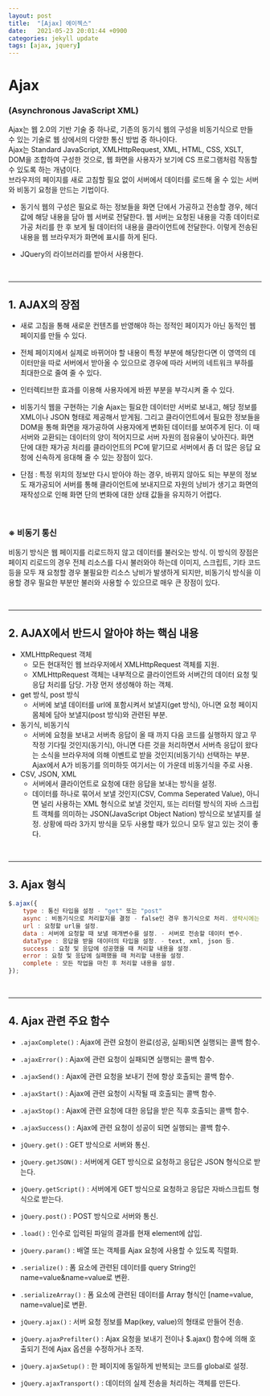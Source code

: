 ```yaml
---
layout: post
title:  "[Ajax] 에이젝스"
date:   2021-05-23 20:01:44 +0900
categories: jekyll update
tags: [ajax, jquery]
---
```

# Ajax
### (Asynchronous JavaScript XML)

Ajax는 웹 2.0의 기반 기술 중 하나로, 기존의 동기식 웹의 구성을 비동기식으로 만들 수 있는 기술로 웹 상에서의 다양한 통신 방법 중 하나이다.  
Ajax는 Standard JavaScript, XMLHttpRequest, XML, HTML, CSS, XSLT, DOM을 조합하여 구성한 것으로, 웹 화면을 사용자가 보기에 CS 프로그램처럼 작동할 수 있도록 하는 개념이다.  
브라우저의 페이지를 새로 고침할 필요 없이 서버에서 데이터를 로드해 올 수 있는 서버와 비동기 요청을 만드는 기법이다.  

- 동기식 웹의 구성은 필요로 하는 정보들을 화면 단에서 가공하고 전송할 경우, 헤더 값에 해당 내용을 담아 웹 서버로 전달한다. 웹 서버는 요청된 내용을 각종 데이터로 가공 처리를 한 후 보게 될 데이터의 내용을 클라이언트에 전달한다. 이렇게 전송된 내용을 웹 브라우저가 화면에 표시를 하게 된다.

- JQuery의 라이브러리를 받아서 사용한다.

<br>

---
## 1. AJAX의 장점
- 새로 고침을 통해 새로운 컨텐츠를 반영해야 하는 정적인 페이지가 아닌 동적인 웹 페이지를 만들 수 있다.
- 전체 페이지에서 실제로 바뀌어야 할 내용이 특정 부분에 해당한다면 이 영역의 데이터만을 따로 서버에서 받아올 수 있으므로 경우에 따라 서버의 네트워크 부하를 최대한으로 줄여 줄 수 있다.
- 인터렉티브한 효과를 이용해 사용자에게 바뀐 부분을 부각시켜 줄 수 있다.

- 비동기식 웹을 구현하는 기술 Ajax는 필요한 데이터만 서버로 보내고, 해당 정보를 XML이나 JSON 형태로 제공해서 받게됨. 그리고 클라이언트에서 필요한 정보들을 DOM을 통해 화면을 재가공하여 사용자에게 변화된 데이터를 보여주게 된다. 이 때 서버와 교환되는 데이터의 양이 적어지므로 서버 자원의 점유율이 낮아진다. 화면 단에 대한 재가공 처리를 클라이언트의 PC에 맡기므로 서버에서 좀 더 많은 응답 요청에 신속하게 응대해 줄 수 있는 장점이 있다.

- 단점 : 특정 위치의 정보만 다시 받아야 하는 경우, 바뀌지 않아도 되는 부분의 정보도 재가공되어 서버를 통해 클라이언트에 보내지므로 자원의 낭비가 생기고 화면의 재작성으로 인해 화면 단의 변화에 대한 상태 값들을 유지하기 어렵다.

<br>

### ※ 비동기 통신
비동기 방식은 웹 페이지를 리로드하지 않고 데이터를 불러오는 방식. 이 방식의 장점은 페이지 리로드의 경우 전체 리소스를 다시 불러와야 하는데 이미지, 스크립트, 기타 코드등을 모두 재 요청할 경우 불필요한 리소스 낭비가 발생하게 되지만, 비동기식 방식을 이용할 경우 필요한 부분만 불러와 사용할 수 있으므로 매우 큰 장점이 있다.

<br>

---
## 2. AJAX에서 반드시 알아야 하는 핵심 내용
- XMLHttpRequest 객체
	* 모든 현대적인 웹 브라우저에서 XMLHttpRequest 객체를 지원.
	* XMLHttpRequest 객체는 내부적으로 클라이언트와 서버간의 데이터 요청 및 응답 처리를 담당. 가장 먼저 생성해야 하는 객체.
- get 방식, post 방식
	* 서버에 보낼 데이터를 url에 포함시켜서 보낼지(get 방식), 아니면 요청 페이지 몸체에 담아 보낼지(post 방식)와 관련된 부분.
- 동기식, 비동기식
	* 서버에 요청을 보내고 서버측 응답이 올 때 까지 다음 코드를 실행하지 않고 무작정 기다릴 것인지(동기식), 아니면 다른 것을 처리하면서 서버측 응답이 왔다는 소식을 브라우저에 의해 이벤트로 받을 것인지(비동기식) 선택하는 부분. Ajax에서 A가 비동기를 의미하듯 여기서는 이 가운데 비동기식을 주로 사용.
- CSV, JSON, XML
	* 서버에서 클라이언트로 요청에 대한 응답을 보내는 방식을 설정.
	* 데이터를 하나로 묶어서 보낼 것인지(CSV, Comma Seperated Value), 아니면 널리 사용하는 XML 형식으로 보낼 것인지, 또는 리터럴 방식의 자바 스크립트 객체를 의미하는 JSON(JavaScript Object Nation) 방식으로 보낼지를 설정. 상황에 따라 3가지 방식을 모두 사용할 때가 있으니 모두 알고 있는 것이 좋다.

<br>

---
## 3. Ajax 형식

```javascript
$.ajax({
	type : 통신 타입을 설정 - "get" 또는 "post"
	async : 비동기식으로 처리할지를 결정 - false인 경우 동기식으로 처리. 생략시에는 비동기식으로 처리(default:true). 
	url : 요청할 url을 설정.
	data : 서버에 요청할 때 보낼 매개변수를 설정. - 서버로 전송할 데이터 변수.
	dataType : 응답을 받을 데이터의 타입을 설정. - text, xml, json 등.
	success : 요청 및 응답에 성공했을 때 처리할 내용을 설정.
	error : 요청 및 응답에 실패했을 때 처리할 내용을 설정.
	complete : 모든 작업을 마친 후 처리할 내용을 설정.
});
```

<br>

---
## 4. Ajax 관련 주요 함수
- `.ajaxComplete()` : Ajax에 관련 요청이 완료(성공, 실패)되면 실행되는 콜백 함수.
- `.ajaxError()` : Ajax에 관련 요청이 실패되면 실행되는 콜백 함수.
- `.ajaxSend()` : Ajax에 관련 요청을 보내기 전에 항상 호출되는 콜백 함수.
- `.ajaxStart()` : Ajax에 관련 요청이 시작될 때 호출되는 콜백 함수.
- `.ajaxStop()` : Ajax에 관련 요청에 대한 응답을 받은 직후 호출되는 콜백 함수.
- `.ajaxSuccess()` : Ajax에 관련 요청이 성공이 되면 실행되는 콜백 함수.


- `jQuery.get()` : GET 방식으로 서버와 통신.
- `jQuery.getJSON()` : 서버에게 GET 방식으로 요청하고 응답은 JSON 형식으로 받는다.
- `jQuery.getScript()` : 서버에게 GET 방식으로 요청하고 응답은 자바스크립트 형식으로 받는다.
- `jQuery.post()` : POST 방식으로 서버와 통신.
- `.load()` : 인수로 입력된 파일의 결과를 현재 element에 삽입.


- `jQuery.param()` : 배열 또는 객체를 Ajax 요청에 사용할 수 있도록 직렬화.
- `.serialize()` : 폼 요소에 관련된 데이터를 query String인 name=value&name=value로 변환.
- `.serializeArray()` : 폼 요소에 관련된 데이터를 Array 형식인 [name=value, name=value]로 변환.


- `jQuery.ajax()` : 서버 요청 정보를 Map(key, value)의 형태로 만들어 전송.
- `jQuery.ajaxPrefilter()` : Ajax 요청을 보내기 전이나 $.ajax() 함수에 의해 호출되기 전에 Ajax 옵션을 수정하거나 조작.
- `jQuery.ajaxSetup()` : 한 페이지에 동일하게 반복되는 코드를 global로 설정.
- `jQuery.ajaxTransport()` : 데이터의 실제 전송을 처리하는 객체를 만든다.









